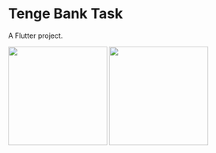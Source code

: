 # Tenge Bank Task

A Flutter project.

<img src="https://user-images.githubusercontent.com/80044583/193441287-677d5dbc-ae22-4d10-925f-ddf208dd418b.jpg" width="200">  <img src="https://user-images.githubusercontent.com/80044583/193441390-aceffa36-20e8-48c4-b642-86a4ae13ed32.jpg" width="200">






